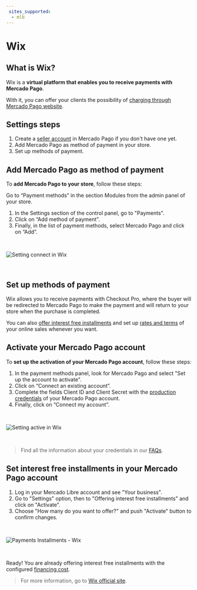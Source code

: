 ```yaml
---
 sites_supported:
  - mlb
---
```


# Wix

## What is Wix?

Wix is a **virtual platform that enables you to receive payments with Mercado Pago**.

With it, you can offer your clients the possibility of [charging through Mercado Pago website](#bookmark_set_up_methods_of_payment).

## Settings steps

1. Create a [seller account](https://www.mercadopago[FAKER][URL][DOMAIN]/activities) in Mercado Pago if you don't have one yet.
1. Add Mercado Pago as method of payment in your store.
1. Set up methods of payment.

## Add Mercado Pago as method of payment

To **add Mercado Pago to your store**, follow these steps:

Go to “Payment methods” in the section Modules from the admin panel of your store.

1. In the Settings section of the control panel, go to "Payments".
1. Click on “Add method of payment”.
1. Finally, in the list of payment methods, select Mercado Pago and click on “Add”.

<p>&nbsp;</p>

![Setting connect in Wix](/images/wix/wix_connect_configuration_1.gif)
<p>&nbsp;</p>

## Set up methods of payment

Wix allows you to receive payments with Checkout Pro, where the buyer will be redirected to Mercado Pago to make the payment and will return to your store when the purchase is completed.

You can also [offer interest free installments](#bookmark_set_interest_free_installments_in_your_mercado_pago_account) and set up [rates and terms](https://www.mercadopago[FAKER][URL][DOMAIN]/settings/release-options/) of your online sales whenever you want.

## Activate your Mercado Pago account

To **set up the activation of your Mercado Pago account**, follow these steps:

1. In the payment methods panel, look for Mercado Pago and select "Set up the account to activate".
1. Click on “Connect an existing account”.
1. Complete the fields Client ID and Client Secret with the [production credentials]([FAKER][CREDENTIALS][URL]) of your Mercado Pago account.
1. Finally, click on “Connect my account”.

<p>&nbsp;</p>

![Setting active in Wix](/images/wix/wix_active_configuration_2.gif)
<p>&nbsp;</p>

> Find all the information about your credentials in our [FAQs](https://www.mercadopago[FAKER][URL][DOMAIN]/developers/en/guides/faqs/credentials).

## Set interest free installments in your Mercado Pago account

1. Log in your Mercado Libre account and see "Your business".
1. Go to "Settings" option, then to "Offering interest free installments" and click on "Activate".
1. Choose "How many do you want to offer?" and push "Activate" button to confirm changes.

<p>&nbsp;</p>

![Payments Installments - Wix](/images/wix/wix_account_installment_3.gif)
<p>&nbsp;</p>

Ready! You are already offering interest free installments with the configured [financing cost](https://www.mercadopago.com.br/ajuda/_454).

<!-- -->
> For more information, go to [Wix official site](https://pt.wix.com/ecommerce/loja-virtual).
